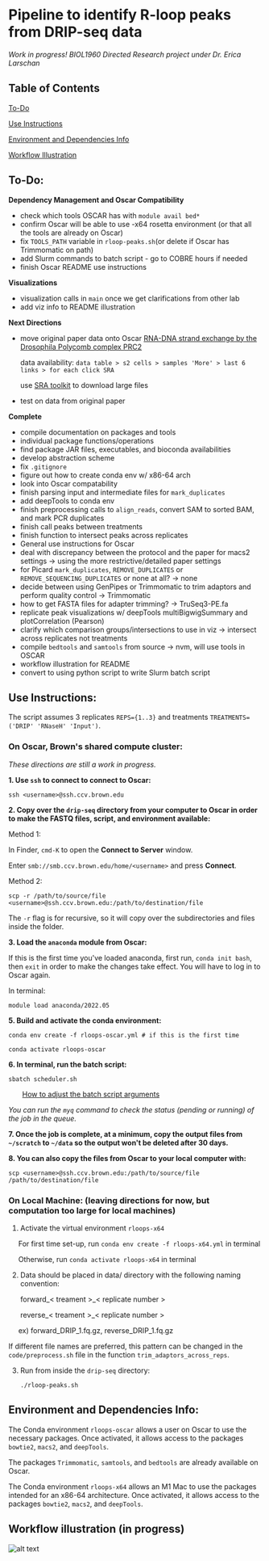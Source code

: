 # Pipeline to identify R-loop peaks from DRIP-seq data

*Work in progress! BIOL1960 Directed Research project under Dr. Erica Larschan*
## Table of Contents

[To-Do](https://github.com/corinnt/dripseq-peaks#to-do)

[Use Instructions](https://github.com/corinnt/dripseq-peaks#use-instructions)

[Environment and Dependencies Info](https://github.com/corinnt/dripseq-peaks#environment-and-dependencies-info)

[Workflow Illustration](https://github.com/corinnt/dripseq-peaks#workflow-illustration-in-progress)


## To-Do:

**Dependency Management and Oscar Compatibility**
- check which tools OSCAR has with `module avail bed*` 
- confirm Oscar will be able to use -x64 rosetta environment (or that all the tools are already on Oscar)
- fix `TOOLS_PATH` variable in `rloop-peaks.sh`(or delete if Oscar has Trimmomatic on path)
- add Slurm commands to batch script - go to COBRE hours if needed
- finish Oscar README use instructions

**Visualizations**
- visualization calls in `main` once we get clarifications from other lab
- add viz info to README illustration

**Next Directions**
- move original paper data onto Oscar [RNA-DNA strand exchange by the Drosophila Polycomb complex PRC2](https://www.nature.com/articles/s41467-020-15609-x)

    data availability: `data table > s2 cells > samples 'More' > last 6 links > for each click SRA`
    
    use [SRA toolkit](https://github.com/ncbi/sra-tools/wiki/HowTo:-fasterq-dump) to download large files 

- test on data from original paper 


**Complete**
- compile documentation on packages and tools
- individual package functions/operations
- find package JAR files, executables, and bioconda availabilities
- develop abstraction scheme
- fix `.gitignore`
- figure out how to create conda env w/ x86-64 arch 
- look into Oscar compatability
- finish parsing input and intermediate files for `mark_duplicates`
- add deepTools to conda env
- finish preprocessing calls to `align_reads`, convert SAM to sorted BAM, and mark PCR duplicates
- finish call peaks between treatments
- finish function to intersect peaks across replicates
- General use instructions for Oscar
- deal with discrepancy between the protocol and the paper for macs2 settings -> using the more restrictive/detailed paper settings
- for Picard `mark_duplicates`, `REMOVE_DUPLICATES` or `REMOVE_SEQUENCING_DUPLICATES` or none at all? -> none
- decide between using GenPipes or Trimmomatic to trim adaptors and perform quality control -> Trimmomatic 
- how to get FASTA files for adapter trimming? -> TruSeq3-PE.fa
- replicate peak visualizations w/ deepTools multiBigwigSummary and plotCorrelation (Pearson)
- clarify which comparison groups/intersections to use in viz -> intersect across replicates not treatments
- compile `bedtools` and `samtools` from source -> nvm, will use tools in OSCAR
- workflow illustration for README
- convert to using python script to write Slurm batch script


## Use Instructions:
The script assumes 3 replicates `REPS={1..3}` and treatments `TREATMENTS=('DRIP' 'RNaseH' 'Input')`. 

### On Oscar, Brown's shared compute cluster:

*These directions are still a work in progress.*

**1. Use `ssh` to connect to connect to Oscar:**
<!--- Make code --->
    ssh <username>@ssh.ccv.brown.edu

**2. Copy over the `drip-seq` directory from your computer to Oscar in order to make the FASTQ files, script, and environment available:**

Method 1:

In Finder, `cmd-K` to open the **Connect to Server** window.

Enter `smb://smb.ccv.brown.edu/home/<username>` and press **Connect**.

Method 2:
<!--- Make code --->
    scp -r /path/to/source/file <username>@ssh.ccv.brown.edu:/path/to/destination/file

The `-r` flag is for recursive, so it will copy over the subdirectories and files inside the folder.

**3. Load the `anaconda` module from Oscar:**

If this is the first time you've loaded anaconda, first run, `conda init bash`, then `exit` in order to make the changes take effect. You will have to log in to Oscar again.

In terminal:
<!--- This might be module load anaconda/3-5.2.0 if this (recommended) version doesn't work --->
    module load anaconda/2022.05 

**5. Build and activate the conda environment:**
<!--- Make code --->
    conda env create -f rloops-oscar.yml # if this is the first time 

    conda activate rloops-oscar

**6. In terminal, run the batch script:**
<!--- Make code --->
    sbatch scheduler.sh

&nbsp;&nbsp;&nbsp;&nbsp;&nbsp;&nbsp; [How to adjust the batch script arguments](https://docs.ccv.brown.edu/oscar/submitting-jobs/batch)

*You can run the `myq` command to check the status (pending or running) of the job in the queue.* 

**7. Once the job is complete, at a minimum, copy the output files from `~/scratch` to `~/data` so the output won't be deleted after 30 days.**

**8. You can also copy the files from Oscar to your local computer with:**
<!--- Make code --->
    scp <username>@ssh.ccv.brown.edu:/path/to/source/file /path/to/destination/file

### On Local Machine: (leaving directions for now, but computation too large for local machines)

1. Activate the virtual environment `rloops-x64`

&nbsp;&nbsp;&nbsp;&nbsp;  For first time set-up, run `conda env create -f rloops-x64.yml` in terminal

&nbsp;&nbsp;&nbsp;&nbsp;  Otherwise, run `conda activate rloops-x64` in terminal

2. Data should be placed in data/ directory with the following naming convention:

    forward_< treament >_< replicate number >

    reverse_< treament >_< replicate number >

&nbsp;&nbsp;&nbsp;&nbsp; ex) forward_DRIP_1.fq.gz, reverse_DRIP_1.fq.gz

If different file names are preferred, this pattern can be changed in the `code/preprocess.sh` file in the function `trim_adaptors_across_reps`. 

3. Run from inside the `drip-seq` directory:

    `./rloop-peaks.sh` 

## Environment and Dependencies Info:

The Conda environment `rloops-oscar` allows a user on Oscar to use the necessary packages. 
Once activated, it allows access to the packages `bowtie2`, `macs2`, and `deepTools`.

The packages `Trimmomatic`, `samtools`, and `bedtools` are already available on Oscar. 

The Conda environment `rloops-x64` allows an M1 Mac to use the packages intended for an x86-64 architecture. 
Once activated, it allows access to the packages `bowtie2`, `macs2`, and `deepTools`.

## Workflow illustration (in progress)

![alt text](workflow-illustration.png?raw=true)